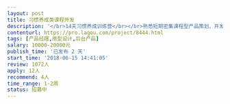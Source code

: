 ```yaml
---                
layout: post       
title: 习惯养成类课程开发           
description: '</br>14天习惯养成训练营</br></br>熟悉短期密集课程型产品策划、开发；</br>洞察用户心理；</br>界面开发简洁流畅；</br>内容部分有公司后台及顾问团队支持；</br>熟悉视频内容制作优先</br>'     
contenturl: https://pro.lagou.com/project/8444.html      
tags: [产品经理,原型设计,后台产品]            
salary: 10000-20000元          
publish_time: '已发布 2 天'         
start_time: '2018-06-15 14:41:05'           
review: 1072人                   
apply: 12人                   
recommend: 4人                   
time_range: 1-2周              
status: 招募中                  
---                 
```

